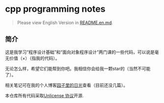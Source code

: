 # cpp programming notes

> Please view English Version in [README.en.md](https://gitee.com/yoghurtle-thu/cpp-programming-notes-new/blob/main/README.en.md).

## 简介

这是我学习“程序设计基础”和“面向对象程序设计”两门课的一些代码，可以说是毫无价值（×）（指我的代码）。

无论怎么样，希望它们能帮到你吧。我相信你会给我一颗star的（当然不可能了）。

相关笔记可在我的个人博客[园子里的日光](https://yoghurtlee.com)查看（目前还没几篇）。

本仓库所有代码采取[Unlicense 协议](https://unlicense.org/)开源.
